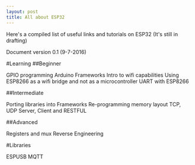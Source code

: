 ```yaml
---
layout: post
title: All about ESP32
---
```


Here's a compiled list of useful links and tutorials on ESP32 (It's still in drafting)

Document version 0.1 (9-7-2016)

#Learning
##Beginner

GPIO programming
Arduino
Frameworks
Intro to wifi capabilities
Using ESP8266 as a wifi bridge and not as a microcontroller
UART with ESP8266

##Intermediate

Porting libraries into Frameworks
Re-programming memory layout
TCP, UDP
Server, Client and RESTFUL

##Advanced

Registers and mux
Reverse Engineering

#Libraries

ESPUSB
MQTT
